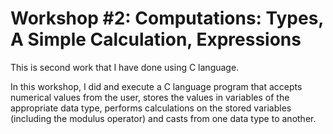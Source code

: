 # Workshop #2: Computations: Types, A Simple Calculation, Expressions

This is second work that I have done using C language.

In this workshop, I did and execute a C language program that accepts numerical values from the user, stores the values in variables of the appropriate data type, performs calculations on the stored variables (including the modulus operator) and casts from one data type to another.
